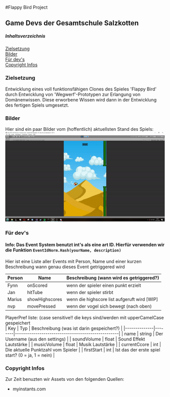 #Flappy Bird Project
## Game Devs der Gesamtschule Salzkotten
##### Inhaltsverzeichnis
[Zielsetzung](#zielsetzung)   
[Bilder](#bilder)   
[Für dev's](#devstuff)   
[Copyright Infos](#copyright)   

<a name="zielsetzung">

### Zielsetzung
Entwicklung eines voll funktionsfähigen Clones des Spieles 'Flappy Bird' durch Entwicklung von 'Wegwerf'-Prototypen zur Erlangung von Domänenwissen. Diese erworbene Wissen wird dann in der Entwicklung des fertigen Spiels umgesetzt.

<a name="bilder">

### Bilder
Hier sind ein paar Bilder vom (hoffentlich) aktuellsten Stand des Spiels:   
![](./gameplay.gif "gameplay gif")

<a name="devstuff">

### Für dev's
#### Info: Das Event System benutzt int's als eine art ID. Hierfür verwenden wir die Funktion ``EventIdNorm.Hash(yourName, description)``
Hier ist eine Liste aller Events mit Person, Name und einer kurzen Beschreibung wann genau dieses Event getriggered wird   

| Person | Name           | Beschreibung (wann wird es getriggered?)     |
|--------|----------------|----------------------------------------------|
| Fynn   | onScored       | wenn der spieler einen punkt erzielt         |
| Jan    | hitTube        | wenn der spieler stirbt                      |
| Marius | showHighscores | wenn die highscore list aufgeruft wird [WIP] |
| nvp    | movePressed    | wenn der vogel sich bewegt (nach oben)       |
   
PlayerPref liste: (case sensitive!! die keys sind/werden mit upperCamelCase gespeichert   
| Key          | Typ    | Beschreibung (was ist darin gespeichert?)         |
|--------------|--------|---------------------------------------------------|
| name         | string | Der Username (aus den settings)                   |
| soundVolume  | float  | Sound Effekt Lautstärke                           |
| musicVolume  | float  | Musik Lautstärke                                  |
| currentCcore | int    | Die aktuelle Punktzahl vom Spieler                |
| firstStart   | int    | Ist das der erste spiel start? (0 = ja, 1 = nein) |
<a name="copyright">

### Copyright Infos
Zur Zeit benuzten wir Assets von den folgenden Quellen:
- myinstants.com
